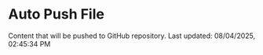 # Auto Push File

Content that will be pushed to GitHub repository.
Last updated: 08/04/2025, 02:45:34 PM